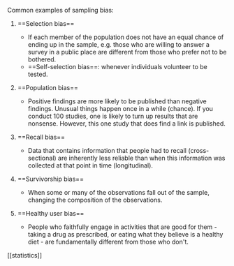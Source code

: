 Common examples of sampling bias:

1. ==Selection bias==
	- If each member of the population does not have an equal chance of ending up in the sample, e.g. those who are willing to answer a survey in a public place are different from those who prefer not to be bothered.
	- ==Self-selection bias==: whenever individuals volunteer to be tested.
	
2. ==Population bias==
	- Positive findings are more likely to be published than negative findings. Unusual things happen once in a while (chance). If you conduct 100 studies, one is likely to turn up results that are nonsense. However, this one study that does find a link is published.

3. ==Recall bias==
	- Data that contains information that people had to recall (cross-sectional) are inherently less reliable than when this information was collected at that point in time (longitudinal).

4. ==Survivorship bias==
	- When some or many of the observations fall out of the sample, changing the composition of the observations.

5. ==Healthy user bias==
	- People who faithfully engage in activities that are good for them - taking a drug as prescribed, or eating what they believe is a healthy diet - are fundamentally different from those who don't.

[[statistics]]